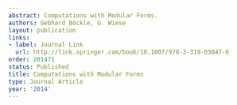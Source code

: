 ```yaml
---
abstract: Computations with Modular Forms.
authors: Gebhard Böckle, G. Wiese
layout: publication
links:
- label: Journal Link
  url: http://link.springer.com/book/10.1007/978-3-319-03847-6
order: 201471
status: Published
title: Computations with Modular Forms
type: Journal Article
year: '2014'
---
```

